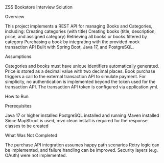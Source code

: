 ZSS Bookstore Interview Solution

Overview

This project implements a REST API for managing Books and Categories, including:
Creating categories (with title)
Creating books (title, description, price, and assigned category)
Retrieving all books or books filtered by category
Purchasing a book by integrating with the provided mock transaction API
Built with Spring Boot, Java 17, and PostgreSQL.

Assumptions

Categories and books must have unique identifiers automatically generated.
Price is stored as a decimal value with two decimal places.
Book purchase triggers a call to the external transaction API to simulate payment.
For simplicity, no authentication is implemented beyond the token used for the transaction API.
The transaction API token is configured via application.yml.

How to Run

Prerequisites

Java 17 or higher installed
PostgreSQL installed and running
Maven installed
Since MapStruct is used, mvn clean install is required for the response classes to be created

What Was Not Completed

The purchase API integration assumes happy path scenarios
Retry logic can be implemented, and failure handling can be improved.
Security layers (e.g. OAuth) were not implemented.
